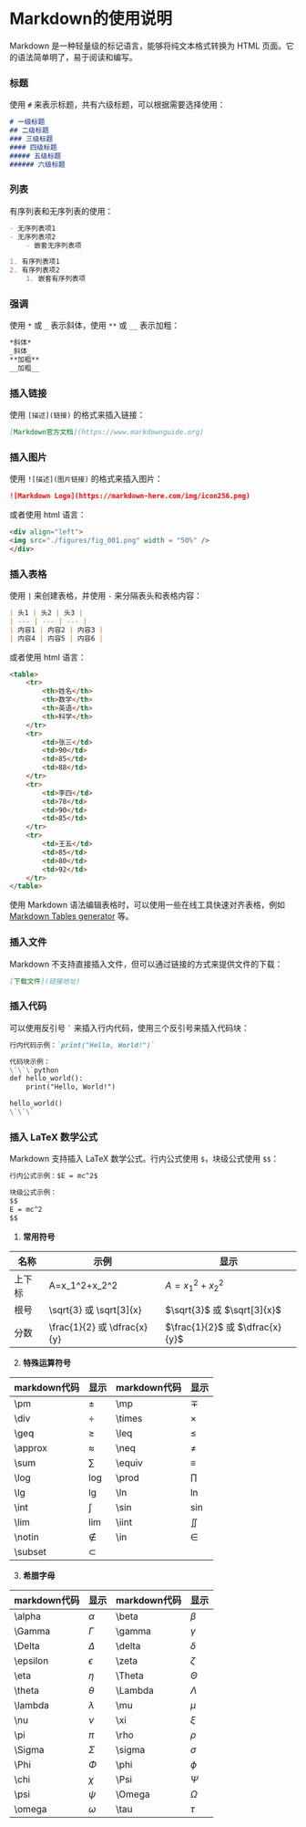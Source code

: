
# Markdown的使用说明

Markdown 是一种轻量级的标记语言，能够将纯文本格式转换为 HTML 页面。它的语法简单明了，易于阅读和编写。

### 标题
使用 `#` 来表示标题，共有六级标题，可以根据需要选择使用：

```markdown
# 一级标题
## 二级标题
### 三级标题
#### 四级标题
##### 五级标题
###### 六级标题
```

### 列表
有序列表和无序列表的使用：

```markdown
- 无序列表项1
- 无序列表项2
    - 嵌套无序列表项

1. 有序列表项1
2. 有序列表项2
    1. 嵌套有序列表项
```

### 强调
使用 `*` 或 `_` 表示斜体，使用 `**` 或 `__` 表示加粗：

```markdown
*斜体*
_斜体_
**加粗**
__加粗__
```

### 插入链接

使用 `[描述](链接)` 的格式来插入链接：

```markdown
[Markdown官方文档](https://www.markdownguide.org)
```

### 插入图片

使用 `![描述](图片链接)` 的格式来插入图片：

```markdown
![Markdown Logo](https://markdown-here.com/img/icon256.png)
```
或者使用 html 语言：
```html
<div align="left">
<img src="./figures/fig_001.png" width = "50%" />
</div>
```

### 插入表格

使用 `|` 来创建表格，并使用 `-` 来分隔表头和表格内容：

```markdown
| 头1 | 头2 | 头3 |
| --- | --- | --- |
| 内容1 | 内容2 | 内容3 |
| 内容4 | 内容5 | 内容6 |
```
或者使用 html 语言：
```html
<table>
    <tr>
        <th>姓名</th>
        <th>数学</th>
        <th>英语</th>
        <th>科学</th>
    </tr>
    <tr>
        <td>张三</td>
        <td>90</td>
        <td>85</td>
        <td>88</td>
    </tr>
    <tr>
        <td>李四</td>
        <td>78</td>
        <td>90</td>
        <td>85</td>
    </tr>
    <tr>
        <td>王五</td>
        <td>85</td>
        <td>80</td>
        <td>92</td>
    </tr>
</table>
```

使用 Markdown 语法编辑表格时，可以使用一些在线工具快速对齐表格，例如 [Markdown Tables generator](https://www.tablesgenerator.com/markdown_tables) 等。

### 插入文件

Markdown 不支持直接插入文件，但可以通过链接的方式来提供文件的下载：

```markdown
[下载文件](链接地址)
```

### 插入代码

可以使用反引号 `` ` `` 来插入行内代码，使用三个反引号来插入代码块：

```markdown
行内代码示例：`print("Hello, World!")`

代码块示例：
\`\`\`python
def hello_world():
    print("Hello, World!")

hello_world()
\`\`\`
```

### 插入 LaTeX 数学公式

Markdown 支持插入 LaTeX 数学公式。行内公式使用 `$`，块级公式使用 `$$`：

```markdown
行内公式示例：$E = mc^2$

块级公式示例：
$$
E = mc^2
$$
```

1. **常用符号**

| 名称  | 示例                 | 显示                       |
|-----|--------------------|--------------------------|
| 上下标 | A=x_1^2+x_2^2      | $A=x_1^2+x_2^2$          |
| 根号  | \sqrt{3} 或 \sqrt[3]{x} | $\sqrt{3}$ 或 $\sqrt[3]{x}$ |    
| 分数  | \frac{1}{2} 或 \dfrac{x}{y} | $\frac{1}{2}$ 或 $\dfrac{x}{y}$ |            

2. **特殊运算符号**

| markdown代码 | 显示        | markdown代码 | 显示 |
|------------|-----------|-|-|
| \pm        | $\pm$     | \mp | $\mp$ |
| \div       | $\div$    | \times | $\times$ |
| \geq       | $\geq$    | \leq | $\leq$ |
| \approx    | $\approx$ | \neq | $\neq$ |
| \sum       | $\sum$    | \equiv | $\equiv$ |
| \log       | $\log$    | \prod | $\prod$ |
| \lg        | $\lg$     | \ln | $\ln$ |
| \int       | $\int$    | \sin | $\sin$ |
| \lim       | $\lim$    | \iint | $\iint$ |
| \notin     | $\notin$  | \in | $\in$ |
| \subset    | $\subset$ | | |

3. **希腊字母**

| markdown代码 | 显示         | markdown代码 | 显示        |
|------------|------------|------------|-----------|
| \alpha     | $\alpha$   | \beta      | $\beta$   |
| \Gamma     | $\Gamma$   | \gamma     | $\gamma$  |
| \Delta     | $\Delta$   | \delta     | $\delta$  |
| \epsilon   | $\epsilon$ | \zeta      | $\zeta$   |
| \eta       | $\eta$     | \Theta     | $\Theta$  |
| \theta     | $\theta$   | \Lambda    | $\Lambda$ |
| \lambda    | $\lambda$  | \mu        | $\mu$     |
| \nu        | $\nu$      | \xi        | $\xi$     |
| \pi        | $\pi$      | \rho       | $\rho$    |
| \Sigma     | $\Sigma$   | \sigma     | $\sigma$  |
| \Phi       | $\Phi$     | \phi       | $\phi$    |
| \chi       | $\chi$     | \Psi       | $\Psi$    |
| \psi       | $\psi$     | \Omega     | $\Omega$  |
| \omega     | $\omega$   | \tau       | $\tau$    |
